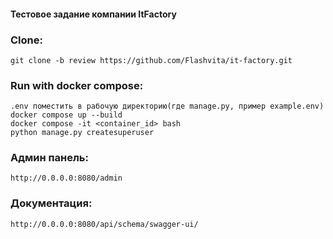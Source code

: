 #### Тестовое задание компании ItFactory

### Clone:
    git clone -b review https://github.com/Flashvita/it-factory.git

### Run with docker compose:
    .env поместить в рабочую директорию(где manage.py, пример example.env)
    docker compose up --build
    docker compose -it <container_id> bash
    python manage.py createsuperuser


### Админ панель:
    http://0.0.0.0:8080/admin
    
### Документация:
    http://0.0.0.0:8080/api/schema/swagger-ui/




